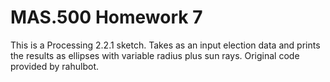 MAS.500 Homework 7
=====================================
This is a Processing 2.2.1 sketch. Takes as
an input election data and prints the results
as ellipses with variable radius plus sun rays.
Original code provided by rahulbot.
